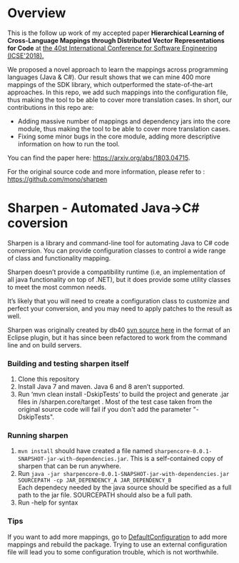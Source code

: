 # Overview

This is the follow up work of my accepted paper **Hierarchical Learning of Cross-Language Mappings through Distributed Vector Representations for Code** at <a href="https://www.icse2018.org/">the 40st International Conference for Software Engineering (ICSE'2018). </a>

We proposed a novel approach to learn the mappings across programming languages (Java & C#). Our result shows that we can mine 400 more mappings of the SDK library, which outperformed the state-of-the-art approaches. In this repo, we add such mappings into the configuration file, thus making the tool to be able to cover more translation cases. In short, our contributions in this repo are:

- Adding massive number of mappings and dependency jars into the core module, thus making the tool to be able to cover more translation cases.
- Fixing some minor bugs in the core module, adding more descriptive information on how to run the tool.

You can find the paper here: https://arxiv.org/abs/1803.04715.

For the original source code and more information, please refer to : https://github.com/mono/sharpen

# Sharpen - Automated Java->C# coversion

Sharpen is a library and command-line tool for automating Java to C# code conversion. You can provide configuration classes to control a wide range of class and functionality mapping.

Sharpen doesn’t provide a compatibility runtime (i.e, an implementation of all java functionality on top of .NET), but it does provide some utility classes to meet the most common needs. 

It’s likely that you will need to create a configuration class to customize and perfect your conversion, and you may need to apply patches to the result as well.

Sharpen was originally created by db40 [svn source here](https://source.db4o.com/db4o/trunk) in the format of an Eclipse plugin, but it has since been refactored to work from the command line and on build servers.


### Building and testing sharpen itself

1. Clone this repository
2. Install Java 7 and maven. Java 6 and 8 aren’t supported.
3. Run ‘mvn clean install -DskipTests’ to build the project and generate .jar files in /sharpen.core/target . Most of the test case taken from the original source code will fail if you don't add the parameter "-DskipTests".

### Running sharpen

1. `mvn install` should have created a file named `sharpencore-0.0.1-SNAPSHOT-jar-with-dependencies.jar`. This is a self-contained copy of sharpen that can be run anywhere.
2. Run `java -jar sharpencore-0.0.1-SNAPSHOT-jar-with-dependencies.jar SOURCEPATH -cp JAR_DEPENDENCY_A JAR_DEPENDENCY_B`  
    Each dependecy needed by the java source should be specified as a full path to the jar file. SOURCEPATH should also be a full path.
3. Run -help for syntax

### Tips

If you want to add more mappings, go to <a href="https://github.com/bdqnghi/sharpen-java2csharp/blob/master/src/main/sharpen/core/DefaultConfiguration.java">DefaultConfiguration</a> to add more mappings and rebuild the package. Trying to use an external configuration file will lead you to some configuration trouble, which is not worthwhile.
